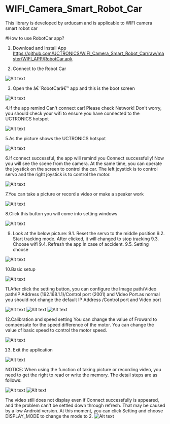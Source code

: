 # WIFI_Camera_Smart_Robot_Car
This library is developed by arducam and is applicable to WIFI camera smart robot car


#How to use RobotCar app?

1. Download and Install App
https://github.com/UCTRONICS/WIFI_Camera_Smart_Robot_Car/raw/master/WIFI_APP/RobotCar.apk

2. Connect to the Robot Car

![Alt text](https://github.com/UCTRONICS/WIFI_Camera_Smart_Robot_Car/blob/master/image/1.png)

3. Open the â€˜RobotCarâ€™ app and this is the boot screen

![Alt text](https://github.com/UCTRONICS/WIFI_Camera_Smart_Robot_Car/blob/master/image/2.png)

4.If the app remind Can't connect car! Please check Network! Don't worry, you should check your wifi to ensure you have connected to the UCTRONICS hotspot

![Alt text](https://github.com/UCTRONICS/WIFI_Camera_Smart_Robot_Car/blob/master/image/3.png)

5.As the picture shows the UCTRONICS hotspot

![Alt text](https://github.com/UCTRONICS/WIFI_Camera_Smart_Robot_Car/blob/master/image/4.png)

6.If connect successful, the app will remind you Connect successfully! Now you will see the scene from the  camera. At the same time, you can operate the joystick on the screen to control the car. The left joystick is to control servo and the right joystick is to control the motor.

![Alt text](https://github.com/UCTRONICS/WIFI_Camera_Smart_Robot_Car/blob/master/image/6.png)

7.You can take a picture or record a video or make a speaker work

![Alt text](https://github.com/UCTRONICS/WIFI_Camera_Smart_Robot_Car/blob/master/image/6.png)

8.Click this button you will come into setting windows

![Alt text](https://github.com/UCTRONICS/WIFI_Camera_Smart_Robot_Car/blob/master/image/7.png)

9. Look at the below picture:
  9.1. Reset the servo to the middle position
  9.2. Start tracking mode. After clicked, it will changed to stop tracking 
  9.3. Choose wifi
  9.4. Refresh the app In case of accident.
  9.5. Setting choose
 
 ![Alt text](https://github.com/UCTRONICS/WIFI_Camera_Smart_Robot_Car/blob/master/image/8.png)

10.Basic setup

 ![Alt text](https://github.com/UCTRONICS/WIFI_Camera_Smart_Robot_Car/blob/master/image/9.png)
 
11.After click the setting button, you can configure the Image path/Video path/IP Address (192.168.1.1)/Control port (2001) and       Video Port.as normal you should not change the default IP Address /Control port and Video port

![Alt text](https://github.com/UCTRONICS/WIFI_Camera_Smart_Robot_Car/blob/master/image/10.png)
![Alt text](https://github.com/UCTRONICS/WIFI_Camera_Smart_Robot_Car/blob/master/image/11.png)
![Alt text](https://github.com/UCTRONICS/WIFI_Camera_Smart_Robot_Car/blob/master/image/12.png)

12.Calibration and speed setting 
You can change the value of Froward to compensate for the speed difference of the motor.
You can change the value of basic speed to control the motor speed.

![Alt text](https://github.com/UCTRONICS/WIFI_Camera_Smart_Robot_Car/blob/master/image/13.png)

13. Exit the application

![Alt text](https://github.com/UCTRONICS/WIFI_Camera_Smart_Robot_Car/blob/master/image/14.png)

NOTICE:
When using the function of taking picture or recording video, you need to get the right to read or write the memory. The detail steps are as follows:


![Alt text](https://github.com/UCTRONICS/WIFI_Camera_Smart_Robot_Car/blob/master/image/16.png)
![Alt text](https://github.com/UCTRONICS/WIFI_Camera_Smart_Robot_Car/blob/master/image/17.png)

 The video still does not display even if Connect successfully is appeared, and the problem can't be settled down through refresh. That may be caused by a low Android version. At this moment, you can click Setting and choose DISPLAY_MODE to change the mode to 2.
![Alt text](https://github.com/UCTRONICS/WIFI_Camera_Smart_Robot_Car/blob/master/image/18.png)
